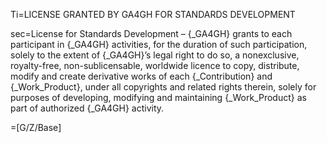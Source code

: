 Ti=LICENSE GRANTED BY GA4GH FOR STANDARDS DEVELOPMENT

sec=License for Standards Development – {_GA4GH} grants to each participant in {_GA4GH} activities, for the duration of such participation, solely to the extent of {_GA4GH}’s legal right to do so, a nonexclusive, royalty-free, non-sublicensable, worldwide licence to copy, distribute, modify and create derivative works of each {_Contribution} and {_Work_Product}, under all copyrights and related rights therein, solely for purposes of developing, modifying and maintaining {_Work_Product} as part of authorized {_GA4GH} activity.

=[G/Z/Base]
